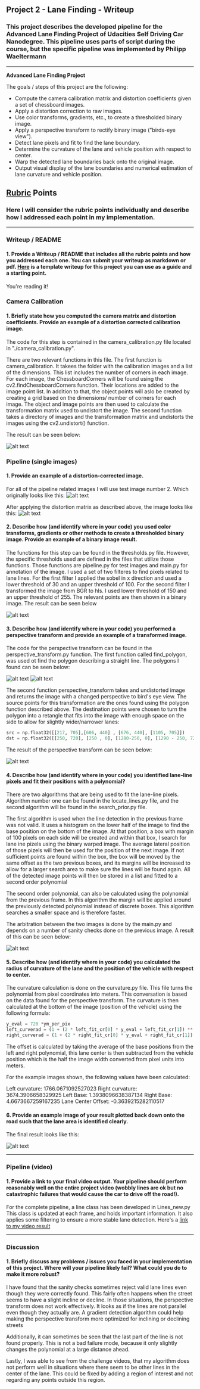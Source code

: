 ## Project 2 - Lane Finding - Writeup 

### This project describes the developed pipeline for the Advanced Lane Finding Project of Udacities Self Driving Car Nanodegree. This pipeline uses parts of script during the course, but the specific pipeline was implemented by Philipp Waeltermann


---

**Advanced Lane Finding Project**

The goals / steps of this project are the following:

* Compute the camera calibration matrix and distortion coefficients given a set of chessboard images.
* Apply a distortion correction to raw images.
* Use color transforms, gradients, etc., to create a thresholded binary image.
* Apply a perspective transform to rectify binary image ("birds-eye view").
* Detect lane pixels and fit to find the lane boundary.
* Determine the curvature of the lane and vehicle position with respect to center.
* Warp the detected lane boundaries back onto the original image.
* Output visual display of the lane boundaries and numerical estimation of lane curvature and vehicle position.

[//]: # (Image References)

[image1]: ./output_images/camera_cal/calibration_example.png "Undistorted"
[image2]: ./output_images/undistorted/test2.jpg "Road Transformed"
[image3]: ./output_images/filtered/test2.jpg "Binary Example"
[image4]: ./output_images/warped/test2.jpg "Warp Example"
[image5]: ./output_images/fitted/test2.jpg "Fit Visual"
[image6]: ./output_images/final/test2.jpg "Output"
[image7]: ./test_images/test2.jpg "Original Image"
[image8]: ./output_images/polygon/straight_lines1.jpg "Polygon 1"
[image9]: ./output_images/polygon/straight_lines2.jpg "Polygon 2"
[video1]: ./project_video_output.mp4 "Video"

## [Rubric](https://review.udacity.com/#!/rubrics/571/view) Points

### Here I will consider the rubric points individually and describe how I addressed each point in my implementation.  

---

### Writeup / README

#### 1. Provide a Writeup / README that includes all the rubric points and how you addressed each one.  You can submit your writeup as markdown or pdf.  [Here](https://github.com/udacity/CarND-Advanced-Lane-Lines/blob/master/writeup_template.md) is a template writeup for this project you can use as a guide and a starting point.  

You're reading it!

### Camera Calibration

#### 1. Briefly state how you computed the camera matrix and distortion coefficients. Provide an example of a distortion corrected calibration image.

The code for this step is contained in the camera_calibration.py file located in "./camera_calibration.py".

There are two relevant functions in this file. The first function is camera_calibration. It takees the folder with the calibration images and a list of the dimensions. This list includes the number of corners in each image.
For each image, the ChessboardCorners will be found  using the cv2.findChessboardCorners function. Their locations are added to the image point list.
In addition to that, the object points will aslo be created by creating a grid based on the dimensions/ number of corners for each image. The object and image points are then used to calculate the transformation matrix used to undistort the image. 
The second function takes a directory of images and the transformation matrix and undistorts the images using the cv2.undistort() function.

The result can be seen below:

![alt text][image1]

### Pipeline (single images)

#### 1. Provide an example of a distortion-corrected image.

For all of the pipeline related images I will use test image number 2. Which originally looks like this:
![alt text][image7]

After applying the distortion matrix as described above, the image looks like this:
![alt text][image2]

#### 2. Describe how (and identify where in your code) you used color transforms, gradients or other methods to create a thresholded binary image.  Provide an example of a binary image result.

The functions for this step can be found in the thresholds.py file. However, the specific thresholds used are defined in the files that utilize those functions. Those functions are pipeline.py for test images and main.py for annotation of the image.
I used a set of two filteres to find pixels related to lane lines. For the first filter I applied the sobel in x direction and used a lower threshold of 30 and an upper threshold of 100. For the second filter I transformed the image from BGR to hls. I used lower threshold of 150 and an upper threshold of 255. The relevant points are then shown in a binary image. The result can be seen below

![alt text][image3]

#### 3. Describe how (and identify where in your code) you performed a perspective transform and provide an example of a transformed image.

The code for the perspective transform can be found in the perspective_transform.py function.
The first function called find_polygon, was used ot find the polygon describing a straight line.
The polygons I found can be seen below:

![alt text][image8]
![alt text][image9]

The second function perspective_transform takes and undistorted image and returns the image with a changed perspective to bird's eye view. The source points for this transformation are the ones found using the polygon function described above. The destination points were chosen to turn the polygon into a retangle that fits into the image with enough space on the side to allow for slightly wider/narrower lanes:
```python
src = np.float32([[217, 705],[606, 440] , [676, 440], [1105, 705]])
dst = np.float32([[250, 720], [250 , 0], [1280-250, 0], [1290 - 250, 720]])
```

The result of the perspective transform can be seen below:

![alt text][image4]

#### 4. Describe how (and identify where in your code) you identified lane-line pixels and fit their positions with a polynomial?

There are two algorithms that are being used to fit the lane-line pixels.
Algorithm number one can be found in the locate_lines.py file, and the second algorithm will be found in the search_prior.py file.

The first algorithm is used when the line detection in the previous frame was not valid. It uses a histogram on the lower half of the image to find the base position on the bottom of the image. At that position, a box with margin of 100 pixels on each side will be created and within that box, I search for lane ine pizels using the binary warped image. The average lateral position of those pizels will then be used for the position of the next image. If not sufficient points are found within the box, the box will be moved by the same offset as the two previous boxes, and its margins will be increased to allow for a larger search area to make sure the lines will be found again. All of the detected image points will then be stored in a list and fitted to a second order polynomial

The second order polynomial, can also be calculated using the polynomial from the previous frame. In this algorithm the margin will be applied around the previously detected polynomial instead of discrete boxes. This algorithm searches a smaller space and is therefore faster.

The arbitration between the two images is done by the main.py and depends on a number of sanity checks done on the previous image.
A result of this can be seen below:

![alt text][image5]

#### 5. Describe how (and identify where in your code) you calculated the radius of curvature of the lane and the position of the vehicle with respect to center.

The curvature calculation is done on the curvature.py file. This file turns the polynomial from pixel coordinates into meters.
This conversation is based on the data found for the perspective transform. The curvature is then calculated at the bottom of the image (position of the vehicle) using the following formula:
```python
y_eval = 720 *ym_per_pix
left_curverad = (1 + (2 * left_fit_cr[0] * y_eval + left_fit_cr[1]) ** 2) ** (3 / 2) / abs(2 * left_fit_cr[0])  
right_curverad = (1 + (2 * right_fit_cr[0] * y_eval + right_fit_cr[1]) ** 2) ** (3 / 2) / abs(2 * right_fit_cr[0])  
```

The offset is calculated by taking the average of the base positions from the left and right polynomial, this lane center is then subtracted from the vehicle position which is the half the image width converted from pixel units into meters.

For the example images shown, the following values have been calculated:

Left curvature: 1766.0671092527023
Right curvature: 3674.3906658329925
Left Base: 1.3938096638387134
Right Base: 4.6673667259167235
Lane Center Offset: -0.3639215282110517

#### 6. Provide an example image of your result plotted back down onto the road such that the lane area is identified clearly.

The final result looks like this:

![alt text][image6]

---

### Pipeline (video)

#### 1. Provide a link to your final video output.  Your pipeline should perform reasonably well on the entire project video (wobbly lines are ok but no catastrophic failures that would cause the car to drive off the road!).

For the complete pipeline, a line class has been developed in Lines_new.py
This class is updated at each frame, and holds important information. It also applies some filtering to ensure a more stable lane detection.
Here's a [link to my video result](./project_video_output.mp4)

---

### Discussion

#### 1. Briefly discuss any problems / issues you faced in your implementation of this project.  Where will your pipeline likely fail?  What could you do to make it more robust?

I have found that the sanity checks sometimes reject valid lane lines even though they were correctly found.
This fairly often happens when the street seems to have a slight incline or decline. In those situations, the perspective transform does not work effectively. It looks as if the lines are not parallel even though they actually are.
A gradient detection algorithm could help making the perspective transform more optimized for inclining or declining streets
  
Additionally, it can sometimes be seen that the last part of the line is not found properly. This is not a bad failure mode, because it only slightly changes the polynomial at a large distance ahead. 

Lastly, I was able to see from the challenge videos, that my algorithm does not perform well in situations where there seem to be other lines in the center of the lane. This could be fixed by adding a region of interest and not regarding any points outside this region.
